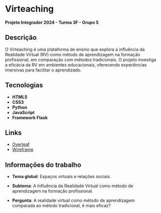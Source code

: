 # Virteaching

**Projeto Integrador 2024 - Turma 3F - Grupo 5**

## Descrição

O Virteaching é uma plataforma de ensino que explora a influência da Realidade Virtual (RV) como método de aprendizagem na formação profissional, em comparação com métodos tradicionais. O projeto investiga a eficácia da RV em ambientes educacionais, oferecendo experiências imersivas para facilitar o aprendizado.

## Tecnologias

- **HTML5**
- **CSS3**
- **Python**
- **JavaScript**
- **Framework Flask**

## Links

- [Overleaf]([https://www.overleaf.com](https://www.overleaf.com/8669159327wzxfwtpbtpgk#235dbb))
- [Wireframe]([https://www.figma.com](https://www.figma.com/design/dvVaQMx4ezD8M7ZQJvt4eu/wireframe-1?t=lnHnPr14OtLYALO1-1))

## Informações do trabalho

- **Tema global**: Espaços virtuais e relações sociais.

- **Subtema**: A Influência da Realidade Virtual como método de aprendizagem na formação profissional.

- **Pergunta**: A realidade virtual como método de aprendizagem comparada ao método tradicional, é mais eficaz?




